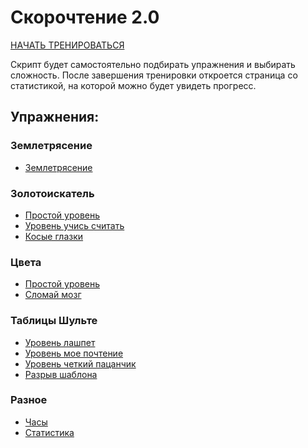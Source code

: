 # Скорочтение 2.0

[НАЧАТЬ ТРЕНИРОВАТЬСЯ](./docs/warm-up.html#training1)

Скрипт будет самостоятельно подбирать упражнения и 
выбирать сложность. После завершения тренировки откроется 
страница со статистикой, на которой можно будет увидеть 
прогресс. 

## Упражнения:

### Землетрясение

- [Землетрясение](./docs/earthquake.html)

### Золотоискатель
- [Простой уровень](docs/lode-runner.html#0)
- [Уровень учись считать](docs/lode-runner.html#1)
- [Косые глазки](docs/lode-runner.html#2)

### Цвета
- [Простой уровень](./docs/colors.html#1)
- [Сломай мозг](./docs/colors.html#2)

### Таблицы Шульте
- [Уровень лашпет](docs/schulte-table.html#1)
- [Уровень мое почтение](docs/schulte-table.html#2)
- [Уровень четкий пацанчик](docs/schulte-table.html#3)
- [Разрыв шаблона](docs/schulte-table.html#4)

### Разное
- [Часы](docs/clock.html#4)
- [Статистика](./docs/stat.html)
